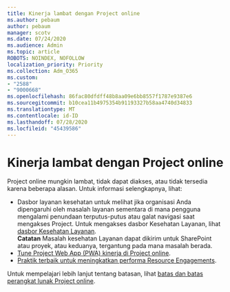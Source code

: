 ```yaml
---
title: Kinerja lambat dengan Project online
ms.author: pebaum
author: pebaum
manager: scotv
ms.date: 07/24/2020
ms.audience: Admin
ms.topic: article
ROBOTS: NOINDEX, NOFOLLOW
localization_priority: Priority
ms.collection: Adm_O365
ms.custom:
- "2588"
- "9000668"
ms.openlocfilehash: 86fac80dfdff48b8aa09e6bb8557f1787e9387e6
ms.sourcegitcommit: b10cea11b4975354b91193327b58aa4740d34833
ms.translationtype: MT
ms.contentlocale: id-ID
ms.lasthandoff: 07/28/2020
ms.locfileid: "45439586"
---
```

# <a name="slow-performance-with-project-online"></a>Kinerja lambat dengan Project online

Project online mungkin lambat, tidak dapat diakses, atau tidak tersedia karena beberapa alasan. Untuk informasi selengkapnya, lihat:

- Dasbor layanan kesehatan untuk melihat jika organisasi Anda dipengaruhi oleh masalah layanan sementara di mana pengguna mengalami penundaan terputus-putus atau galat navigasi saat mengakses Project. Untuk mengakses dasbor Kesehatan Layanan, lihat [dasbor Kesehatan Layanan](https://admin.microsoft.com/AdminPortal/Home#/servicehealth).</br>
    **Catatan**  Masalah kesehatan Layanan dapat dikirim untuk SharePoint atau proyek, atau keduanya, tergantung pada mana masalah berada.
- [Tune Project Web App (PWA) kinerja di Project online](https://docs.microsoft.com/projectonline/tune-project-online-performance).
- [Praktik terbaik untuk meningkatkan performa Resource Engagements](https://docs.microsoft.com/projectonline/best-practices-to-improve-resource-engagements-performance).

Untuk mempelajari lebih lanjut tentang batasan, lihat [batas dan batas perangkat lunak Project online](https://docs.microsoft.com/projectonline/project-online-software-boundaries-and-limits).